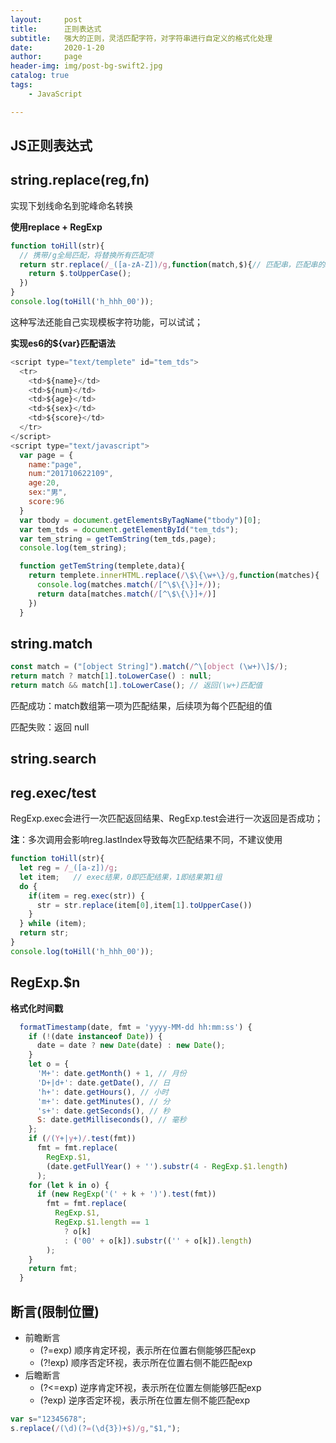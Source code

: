```yaml
---
layout:     post
title:      正则表达式
subtitle:   强大的正则，灵活匹配字符，对字符串进行自定义的格式化处理
date:       2020-1-20
author:     page
header-img: img/post-bg-swift2.jpg
catalog: true
tags:
    - JavaScript

---
```


## JS正则表达式

## string.replace(reg,fn)

实现下划线命名到驼峰命名转换

**使用replace + RegExp**

```js
function toHill(str){
  // 携带/g全局匹配，将替换所有匹配项
  return str.replace(/_([a-zA-Z])/g,function(match,$){// 匹配串，匹配串的$1
    return $.toUpperCase();
  })
}
console.log(toHill('h_hhh_00'));
```

这种写法还能自己实现模板字符功能，可以试试；

**实现es6的${var}匹配语法**

```js
<script type="text/templete" id="tem_tds">
  <tr>
    <td>${name}</td>
    <td>${num}</td>
    <td>${age}</td>
    <td>${sex}</td>
    <td>${score}</td>
  </tr>
</script>
<script type="text/javascript">
  var page = {
    name:"page",
    num:"201710622109",
    age:20,
    sex:"男",
    score:96
  }
  var tbody = document.getElementsByTagName("tbody")[0];
  var tem_tds = document.getElementById("tem_tds");
  var tem_string = getTemString(tem_tds,page);
  console.log(tem_string);

  function getTemString(templete,data){
    return templete.innerHTML.replace(/\$\{\w+\}/g,function(matches){
      console.log(matches.match(/[^\$\{\}]+/));
      return data[matches.match(/[^\$\{\}]+/)]
    })
  }
```

## string.match

```js
const match = ("[object String]").match(/^\[object (\w+)\]$/);
return match ? match[1].toLowerCase() : null;
return match && match[1].toLowerCase(); // 返回(\w+)匹配值
```

匹配成功：match数组第一项为匹配结果，后续项为每个匹配组的值

匹配失败：返回 null

## string.search

## reg.exec/test

RegExp.exec会进行一次匹配返回结果、RegExp.test会进行一次返回是否成功；

**注**：多次调用会影响reg.lastIndex导致每次匹配结果不同，不建议使用

```js
function toHill(str){
  let reg = /_([a-z])/g;
  let item;   // exec结果，0即匹配结果，1即结果第1组
  do {
    if(item = reg.exec(str)) {
      str = str.replace(item[0],item[1].toUpperCase())
    }
  } while (item);
  return str;
}
console.log(toHill('h_hhh_00'));
```

## RegExp.$n

**格式化时间戳**

```js
  formatTimestamp(date, fmt = 'yyyy-MM-dd hh:mm:ss') {
    if (!(date instanceof Date)) {
      date = date ? new Date(date) : new Date();
    }
    let o = {
      'M+': date.getMonth() + 1, // 月份
      'D+|d+': date.getDate(), // 日
      'h+': date.getHours(), // 小时
      'm+': date.getMinutes(), // 分
      's+': date.getSeconds(), // 秒
      S: date.getMilliseconds(), // 毫秒
    };
    if (/(Y+|y+)/.test(fmt))
      fmt = fmt.replace(
        RegExp.$1,
        (date.getFullYear() + '').substr(4 - RegExp.$1.length)
      );
    for (let k in o) {
      if (new RegExp('(' + k + ')').test(fmt))
        fmt = fmt.replace(
          RegExp.$1,
          RegExp.$1.length == 1
            ? o[k]
            : ('00' + o[k]).substr(('' + o[k]).length)
        );
    }
    return fmt;
  }
```

## 断言(限制位置)

- 前瞻断言
  + (?=exp) 顺序肯定环视，表示所在位置右侧能够匹配exp
  + (?!exp) 顺序否定环视，表示所在位置右侧不能匹配exp
- 后瞻断言
  + (?<=exp) 逆序肯定环视，表示所在位置左侧能够匹配exp
  + (?exp) 逆序否定环视，表示所在位置左侧不能匹配exp

```js
var s="12345678";
s.replace(/(\d)(?=(\d{3})+$)/g,"$1,");
```
